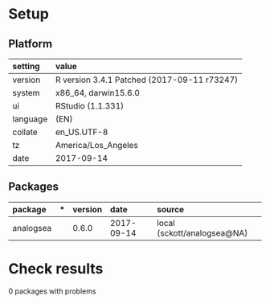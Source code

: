 # Setup

## Platform

|setting  |value                                       |
|:--------|:-------------------------------------------|
|version  |R version 3.4.1 Patched (2017-09-11 r73247) |
|system   |x86_64, darwin15.6.0                        |
|ui       |RStudio (1.1.331)                           |
|language |(EN)                                        |
|collate  |en_US.UTF-8                                 |
|tz       |America/Los_Angeles                         |
|date     |2017-09-14                                  |

## Packages

|package   |*  |version |date       |source                      |
|:---------|:--|:-------|:----------|:---------------------------|
|analogsea |   |0.6.0   |2017-09-14 |local (sckott/analogsea@NA) |

# Check results

0 packages with problems




